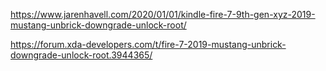 https://www.jarenhavell.com/2020/01/01/kindle-fire-7-9th-gen-xyz-2019-mustang-unbrick-downgrade-unlock-root/

https://forum.xda-developers.com/t/fire-7-2019-mustang-unbrick-downgrade-unlock-root.3944365/
